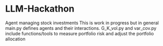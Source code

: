 # LLM-Hackathon
Agent managing stock investments
This is work in progress but in general main.py defines agents and their interactions. G_K_vol.py and var_cov.py include functions/tools to measure portfolio risk and adjust the portfolio allocation
